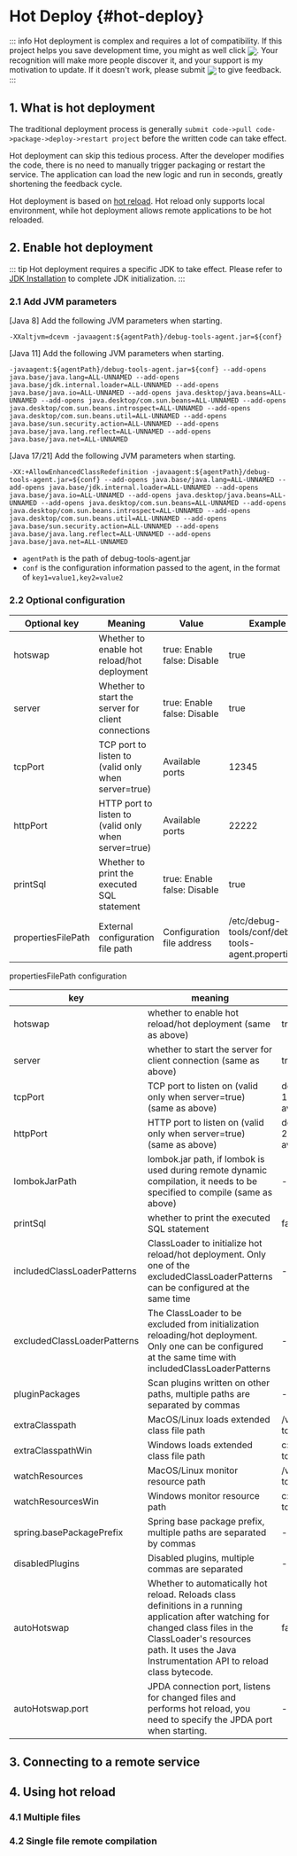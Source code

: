# Hot Deploy <Badge type="warning" text="beta" /> {#hot-deploy}

::: info
Hot deployment is complex and requires a lot of compatibility. If this project helps you save development time, you might as well click <a target="_blank" href="https://github.com/future0923/debug-tools"><img src="https://img.shields.io/github/stars/future0923/debug-tools?style=flat&logo=GitHub" style="display: inline-block; vertical-align: middle;" /></a>. Your recognition will make more people discover it, and your support is my motivation to update. If it doesn't work, please submit <a target="_blank" href="https://github.com/future0923/debug-tools/issues"><img src="https://img.shields.io/github/issues-closed/future0923/debug-tools?style=flat&logo=github" style="display: inline-block; vertical-align: middle;" /></a> to give feedback.
:::

## 1. What is hot deployment

The traditional deployment process is generally `submit code->pull code->package->deploy->restart project` before the written code can take effect.

Hot deployment can skip this tedious process. After the developer modifies the code, there is no need to manually trigger packaging or restart the service. The application can load the new logic and run in seconds, greatly shortening the feedback cycle.

Hot deployment is based on [hot reload](hot-reload). Hot reload only supports local environment, while hot deployment allows remote applications to be hot reloaded.

## 2. Enable hot deployment

::: tip
Hot deployment requires a specific JDK to take effect. Please refer to [JDK Installation](quick-start#jdk) to complete JDK initialization.
:::

### 2.1 Add JVM parameters

[Java 8] Add the following JVM parameters when starting.

```shell
-XXaltjvm=dcevm -javaagent:${agentPath}/debug-tools-agent.jar=${conf}
```

[Java 11] Add the following JVM parameters when starting.

```shell
-javaagent:${agentPath}/debug-tools-agent.jar=${conf} --add-opens java.base/java.lang=ALL-UNNAMED --add-opens java.base/jdk.internal.loader=ALL-UNNAMED --add-opens java.base/java.io=ALL-UNNAMED --add-opens java.desktop/java.beans=ALL-UNNAMED --add-opens java.desktop/com.sun.beans=ALL-UNNAMED --add-opens java.desktop/com.sun.beans.introspect=ALL-UNNAMED --add-opens java.desktop/com.sun.beans.util=ALL-UNNAMED --add-opens java.base/sun.security.action=ALL-UNNAMED --add-opens java.base/java.lang.reflect=ALL-UNNAMED --add-opens java.base/java.net=ALL-UNNAMED
```

[Java 17/21] Add the following JVM parameters when starting.

```shell
-XX:+AllowEnhancedClassRedefinition -javaagent:${agentPath}/debug-tools-agent.jar=${conf} --add-opens java.base/java.lang=ALL-UNNAMED --add-opens java.base/jdk.internal.loader=ALL-UNNAMED --add-opens java.base/java.io=ALL-UNNAMED --add-opens java.desktop/java.beans=ALL-UNNAMED --add-opens java.desktop/com.sun.beans=ALL-UNNAMED --add-opens java.desktop/com.sun.beans.introspect=ALL-UNNAMED --add-opens java.desktop/com.sun.beans.util=ALL-UNNAMED --add-opens java.base/sun.security.action=ALL-UNNAMED --add-opens java.base/java.lang.reflect=ALL-UNNAMED --add-opens java.base/java.net=ALL-UNNAMED
```

- `agentPath` is the path of debug-tools-agent.jar
- `conf` is the configuration information passed to the agent, in the format of `key1=value1,key2=value2`

### 2.2 Optional configuration

| Optional key       | Meaning                                              | Value                              | Example                                            |
|--------------------|------------------------------------------------------|------------------------------------|----------------------------------------------------|
| hotswap            | Whether to enable hot reload/hot deployment          | true: Enable <br /> false: Disable | true                                               |
| server             | Whether to start the server for client connections   | true: Enable <br /> false: Disable | true                                               |
| tcpPort            | TCP port to listen to (valid only when server=true)  | Available ports                    | 12345                                              |
| httpPort           | HTTP port to listen to (valid only when server=true) | Available ports                    | 22222                                              |
| printSql           | Whether to print the executed SQL statement          | true: Enable <br /> false: Disable | true                                               |
| propertiesFilePath | External configuration file path                     | Configuration file address         | /etc/debug-tools/conf/debug-tools-agent.properties |

propertiesFilePath configuration

| key                         | meaning                                                                                                                                                                                                                            | default value                                     |
|-----------------------------|------------------------------------------------------------------------------------------------------------------------------------------------------------------------------------------------------------------------------------|---------------------------------------------------|
| hotswap                     | whether to enable hot reload/hot deployment (same as above)                                                                                                                                                                        | true                                              |
| server                      | whether to start the server for client connection (same as above)                                                                                                                                                                  | true                                              |
| tcpPort                     | TCP port to listen on (valid only when server=true) (same as above)                                                                                                                                                                | default, start from 12345 to find available ports |
| httpPort                    | HTTP port to listen on (valid only when server=true) (same as above)                                                                                                                                                               | default, start from 22222 to find available ports |
| lombokJarPath               | lombok.jar path, if lombok is used during remote dynamic compilation, it needs to be specified to compile (same as above)                                                                                                          | -                                                 |
| printSql                    | whether to print the executed SQL statement                                                                                                                                                                                        | false                                             |
| includedClassLoaderPatterns | ClassLoader to initialize hot reload/hot deployment. Only one of the excludedClassLoaderPatterns can be configured at the same time                                                                                                | -                                                 |
| excludedClassLoaderPatterns | The ClassLoader to be excluded from initialization reloading/hot deployment. Only one can be configured at the same time with includedClassLoaderPatterns                                                                          | -                                                 |
| pluginPackages              | Scan plugins written on other paths, multiple paths are separated by commas                                                                                                                                                        | -                                                 |
| extraClasspath              | MacOS/Linux loads extended class file path                                                                                                                                                                                         | /var/tmp/debug-tools/classes                      |
| extraClasspathWin           | Windows loads extended class file path                                                                                                                                                                                             | c:/var/tmp/debug-tools/classes                    |
| watchResources              | MacOS/Linux monitor resource path                                                                                                                                                                                                  | /var/tmp/debug-tools/resources                    |
| watchResourcesWin           | Windows monitor resource path                                                                                                                                                                                                      | c:/var/tmp/debug-tools/resources                  |
| spring.basePackagePrefix    | Spring base package prefix, multiple paths are separated by commas                                                                                                                                                                 | -                                                 |
| disabledPlugins             | Disabled plugins, multiple commas are separated                                                                                                                                                                                    | -                                                 |
| autoHotswap                 | Whether to automatically hot reload. Reloads class definitions in a running application after watching for changed class files in the ClassLoader's resources path. It uses the Java Instrumentation API to reload class bytecode. | false                                             |
| autoHotswap.port            | JPDA connection port, listens for changed files and performs hot reload, you need to specify the JPDA port when starting.                                                                                                          | -                                                 |

## 3. Connecting to a remote service

<!--@include: ./parts/connect-remote.md-->

## 4. Using hot reload

### 4.1 Multiple files

<!--@include: ./parts/hot-deploy-muti-file.md-->

### 4.2 Single file remote compilation

<!--@include: ./parts/hot-deploy-one-file.md-->